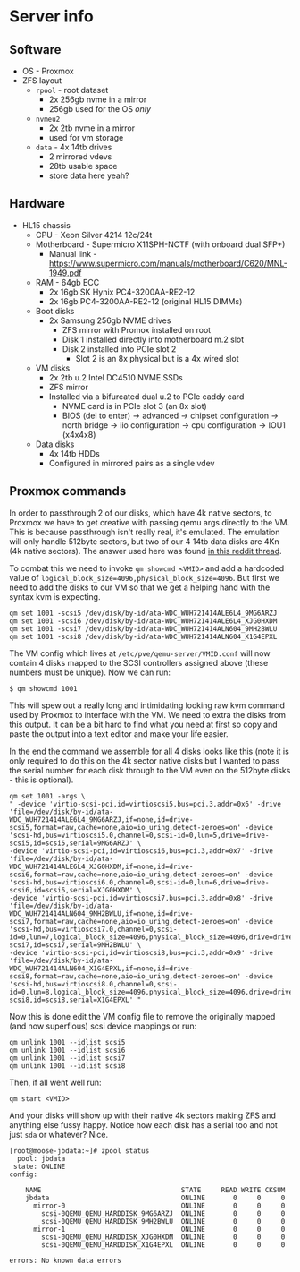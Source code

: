 # Server info

## Software

+ OS - Proxmox
+ ZFS layout
    + `rpool` - root dataset
        + 2x 256gb nvme in a mirror
        + 256gb used for the OS _only_
    + `nvmeu2` 
        + 2x 2tb nvme in a mirror
        + used for vm storage
    + `data` - 4x 14tb drives
        + 2 mirrored vdevs
        + 28tb usable space
        + store data here yeah?

## Hardware
+ HL15 chassis
    + CPU - Xeon Silver 4214 12c/24t
    + Motherboard - Supermicro X11SPH-NCTF (with onboard dual SFP+)
        + Manual link - https://www.supermicro.com/manuals/motherboard/C620/MNL-1949.pdf
    + RAM - 64gb ECC
        + 2x 16gb SK Hynix PC4-3200AA-RE2-12
        + 2x 16gb PC4-3200AA-RE2-12 (original HL15 DIMMs)
    + Boot disks
        + 2x Samsung 256gb NVME drives
            + ZFS mirror with Promox installed on root
            + Disk 1 installed directly into motherboard m.2 slot
            + Disk 2 installed into PCIe slot 2 
                + Slot 2 is an 8x physical but is a 4x wired slot
    + VM disks
        + 2x 2tb u.2 Intel DC4510 NVME SSDs
        + ZFS mirror
        + Installed via a bifurcated dual u.2 to PCIe caddy card
            + NVME card is in PCIe slot 3 (an 8x slot)
            + BIOS (del to enter) -> advanced -> chipset configuration -> north bridge -> iio configuration -> cpu configuration -> IOU1 (x4x4x8)
    + Data disks
        + 4x 14tb HDDs
        + Configured in mirrored pairs as a single vdev

## Proxmox commands

In order to passthrough 2 of our disks, which have 4k native sectors, to Proxmox we have to get creative with passing qemu args directly to the VM. This is because passthrough isn't really real, it's emulated. The emulation will only handle 512byte sectors, but two of our 4 14tb data disks are 4Kn (4k native sectors). The answer used here was found [in this reddit thread](https://www.reddit.com/r/Proxmox/comments/s1oat1/passthrough_4knadvanced_format_disks_to_vm/?share_id=UMzEIhrOHmAiD_28AvevQ).

To combat this we need to invoke `qm showcmd <VMID>` and add a hardcoded value of `logical_block_size=4096,physical_block_size=4096`. But first we need to add the disks to our VM so that we get a helping hand with the syntax kvm is expecting.

```
qm set 1001 -scsi5 /dev/disk/by-id/ata-WDC_WUH721414ALE6L4_9MG6ARZJ
qm set 1001 -scsi6 /dev/disk/by-id/ata-WDC_WUH721414ALE6L4_XJG0HXDM
qm set 1001 -scsi7 /dev/disk/by-id/ata-WDC_WUH721414ALN604_9MH2BWLU
qm set 1001 -scsi8 /dev/disk/by-id/ata-WDC_WUH721414ALN604_X1G4EPXL
```

The VM config which lives at `/etc/pve/qemu-server/VMID.conf` will now contain 4 disks mapped to the SCSI controllers assigned above (these numbers must be unique). Now we can run:

```
$ qm showcmd 1001
```

This will spew out a really long and intimidating looking raw kvm command used by Proxmox to interface with the VM. We need to extra the disks from this output. It can be a bit hard to find what you need at first so copy and paste the output into a text editor and make your life easier.

In the end the command we assemble for all 4 disks looks like this (note it is only required to do this on the 4k sector native disks but I wanted to pass the serial number for each disk through to the VM even on the 512byte disks - this is optional).

```
qm set 1001 -args \
" -device 'virtio-scsi-pci,id=virtioscsi5,bus=pci.3,addr=0x6' -drive 'file=/dev/disk/by-id/ata-WDC_WUH721414ALE6L4_9MG6ARZJ,if=none,id=drive-scsi5,format=raw,cache=none,aio=io_uring,detect-zeroes=on' -device 'scsi-hd,bus=virtioscsi5.0,channel=0,scsi-id=0,lun=5,drive=drive-scsi5,id=scsi5,serial=9MG6ARZJ' \
-device 'virtio-scsi-pci,id=virtioscsi6,bus=pci.3,addr=0x7' -drive 'file=/dev/disk/by-id/ata-WDC_WUH721414ALE6L4_XJG0HXDM,if=none,id=drive-scsi6,format=raw,cache=none,aio=io_uring,detect-zeroes=on' -device 'scsi-hd,bus=virtioscsi6.0,channel=0,scsi-id=0,lun=6,drive=drive-scsi6,id=scsi6,serial=XJG0HXDM' \
-device 'virtio-scsi-pci,id=virtioscsi7,bus=pci.3,addr=0x8' -drive 'file=/dev/disk/by-id/ata-WDC_WUH721414ALN604_9MH2BWLU,if=none,id=drive-scsi7,format=raw,cache=none,aio=io_uring,detect-zeroes=on' -device 'scsi-hd,bus=virtioscsi7.0,channel=0,scsi-id=0,lun=7,logical_block_size=4096,physical_block_size=4096,drive=drive-scsi7,id=scsi7,serial=9MH2BWLU' \
-device 'virtio-scsi-pci,id=virtioscsi8,bus=pci.3,addr=0x9' -drive 'file=/dev/disk/by-id/ata-WDC_WUH721414ALN604_X1G4EPXL,if=none,id=drive-scsi8,format=raw,cache=none,aio=io_uring,detect-zeroes=on' -device 'scsi-hd,bus=virtioscsi8.0,channel=0,scsi-id=0,lun=8,logical_block_size=4096,physical_block_size=4096,drive=drive-scsi8,id=scsi8,serial=X1G4EPXL' "
```

Now this is done edit the VM config file to remove the originally mapped (and now superflous) scsi device mappings or run:

```
qm unlink 1001 --idlist scsi5
qm unlink 1001 --idlist scsi6
qm unlink 1001 --idlist scsi7
qm unlink 1001 --idlist scsi8
```

Then, if all went well run:

```
qm start <VMID>
```

And your disks will show up with their native 4k sectors making ZFS and anything else fussy happy. Notice how each disk has a serial too and not just `sda` or whatever? Nice.

```
[root@moose-jbdata:~]# zpool status
  pool: jbdata
 state: ONLINE
config:

	NAME                                   STATE     READ WRITE CKSUM
	jbdata                                 ONLINE       0     0     0
	  mirror-0                             ONLINE       0     0     0
	    scsi-0QEMU_QEMU_HARDDISK_9MG6ARZJ  ONLINE       0     0     0
	    scsi-0QEMU_QEMU_HARDDISK_9MH2BWLU  ONLINE       0     0     0
	  mirror-1                             ONLINE       0     0     0
	    scsi-0QEMU_QEMU_HARDDISK_XJG0HXDM  ONLINE       0     0     0
	    scsi-0QEMU_QEMU_HARDDISK_X1G4EPXL  ONLINE       0     0     0

errors: No known data errors
```